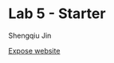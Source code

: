 # Lab 5 - Starter
Shengqiu Jin 

[Expose website](https://sjin799.github.io/Lab5_Starter/expose.html)